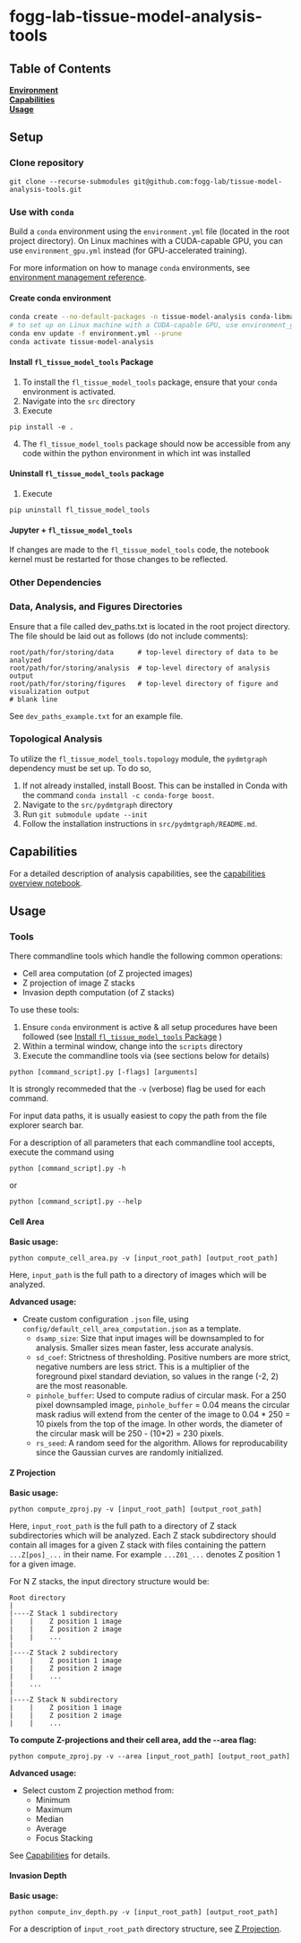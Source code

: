 # fogg-lab-tissue-model-analysis-tools

## Table of Contents
**[Environment](#environment-setup)**<br>
**[Capabilities](#capabilities)**<br>
**[Usage](#usage)**<br>

## Setup

### Clone repository
```
git clone --recurse-submodules git@github.com:fogg-lab/tissue-model-analysis-tools.git
```

### Use with `conda`
Build a `conda` environment using the `environment.yml` file (located in the root project directory). On Linux machines with a CUDA-capable GPU, you can use `environment_gpu.yml` instead (for GPU-accelerated training).  

For more information on how to manage `conda` environments, see [environment management reference](https://docs.conda.io/projects/conda/en/latest/user-guide/tasks/manage-environments.html).

#### Create conda environment
```bash
conda create --no-default-packages -n tissue-model-analysis conda-libmamba-solver
# to set up on Linux machine with a CUDA-capable GPU, use environment_gpu.yml instead
conda env update -f environment.yml --prune
conda activate tissue-model-analysis
```

#### Install `fl_tissue_model_tools` Package

1. To install the `fl_tissue_model_tools` package, ensure that your `conda` environment is activated.
2. Navigate into the `src` directory
3. Execute

```
pip install -e .
```
4. The `fl_tissue_model_tools` package should now be accessible from any code within the python environment in which int was installed

#### Uninstall `fl_tissue_model_tools` package
1. Execute

```
pip uninstall fl_tissue_model_tools
```

#### Jupyter + `fl_tissue_model_tools`
If changes are made to the `fl_tissue_model_tools` code, the notebook kernel must be restarted for those changes to be reflected.

### Other Dependencies

### Data, Analysis, and Figures Directories
Ensure that a file called dev_paths.txt is located in the root project directory. The file should be laid out as follows (do not include comments):

```
root/path/for/storing/data      # top-level directory of data to be analyzed
root/path/for/storing/analysis  # top-level directory of analysis output
root/path/for/storing/figures   # top-level directory of figure and visualization output
# blank line
```

See `dev_paths_example.txt` for an example file.

### Topological Analysis
To utilize the `fl_tissue_model_tools.topology` module, the `pydmtgraph` dependency must be set up. To do so,

1. If not already installed, install Boost. This can be installed in Conda with the command `conda install -c conda-forge boost`.
2. Navigate to the `src/pydmtgraph` directory
3. Run `git submodule update --init`
4. Follow the installation instructions in `src/pydmtgraph/README.md`.

## Capabilities

For a detailed description of analysis capabilities, see the [capabilities overview notebook](notebooks/capabilities_overview.ipynb).

## Usage

### Tools
There commandline tools which handle the following common operations:

* Cell area computation (of Z projected images)
* Z projection of image Z stacks
* Invasion depth computation (of Z stacks)

To use these tools:

1. Ensure `conda` environment is active & all setup procedures have been followed (see [Install `fl_tissue_model_tools` Package](#install-fltissuemodeltools-package) )
2. Within a terminal window, change into the `scripts` directory
3. Execute the commandline tools via (see sections below for details)
```
python [command_script].py [-flags] [arguments]
```
It is strongly recommeded that the `-v` (verbose) flag be used for each command.

For input data paths, it is usually easiest to copy the path from the file explorer search bar.

For a description of all parameters that each commandline tool accepts, execute the command using
```
python [command_script].py -h
```
or
```
python [command_script].py --help
```

#### Cell Area
**Basic usage:**
```
python compute_cell_area.py -v [input_root_path] [output_root_path]
```
Here, `input_path` is the full path to a directory of images which will be analyzed.

**Advanced usage:**

* Create custom configuration `.json` file, using `config/default_cell_area_computation.json` as a template.
    * `dsamp_size`: Size that input images will be downsampled to for analysis. Smaller sizes mean faster, less accurate analysis.
    * `sd_coef`: Strictness of thresholding. Positive numbers are more strict, negative numbers are less strict. This is a multiplier of the foreground pixel standard deviation, so values in the range (-2, 2) are the most reasonable.
    * `pinhole_buffer`: Used to compute radius of circular mask. For a 250 pixel downsampled image, `pinhole_buffer` = 0.04 means the circular mask radius will extend from the center of the image to 0.04 * 250 = 10 pixels from the top of the image. In other words, the diameter of the circular mask will be 250 - (10*2) = 230 pixels.
    * `rs_seed`: A random seed for the algorithm. Allows for reproducability since the Gaussian curves are randomly initialized.

#### Z Projection
**Basic usage:**
```
python compute_zproj.py -v [input_root_path] [output_root_path]
```
Here, `input_root_path` is the full path to a directory of Z stack subdirectories which will be analyzed. Each Z stack subdirectory should contain all images for a given Z stack with files containing the pattern `...Z[pos]_...` in their name. For example `...Z01_...` denotes Z position 1 for a given image.

For N Z stacks, the input directory structure would be:
```
Root directory
|
|----Z Stack 1 subdirectory
|    |    Z position 1 image
|    |    Z position 2 image
|    |    ...
|
|----Z Stack 2 subdirectory
|    |    Z position 1 image
|    |    Z position 2 image
|    |    ...
|    ...
|
|----Z Stack N subdirectory
|    |    Z position 1 image
|    |    Z position 2 image
|    |    ...
```

**To compute Z-projections and their cell area, add the --area flag:**  
```
python compute_zproj.py -v --area [input_root_path] [output_root_path]
```

**Advanced usage:**

* Select custom Z projection method from:
    * Minimum
    * Maximum
    * Median
    * Average
    * Focus Stacking

See [Capabilities](#capabilities) for details.

#### Invasion Depth
**Basic usage:**
```
python compute_inv_depth.py -v [input_root_path] [output_root_path]
```

For a description of `input_root_path` directory structure, see [Z Projection](#z-projection).
